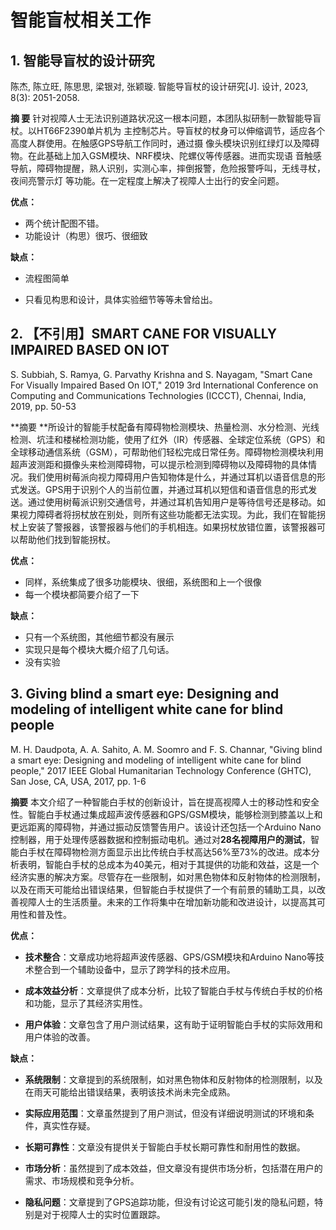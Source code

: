 # 智能盲杖相关工作

## 1. 智能导盲杖的设计研究

陈杰, 陈立旺, 陈思思, 梁银对, 张颖璇. 智能导盲杖的设计研究[J]. 设计, 2023, 8(3): 2051-2058.

**摘 要** 针对视障人士无法识别道路状况这一根本问题，本团队拟研制一款智能导盲杖。以HT66F2390单片机为 主控制芯片。导盲杖的杖身可以伸缩调节，适应各个高度人群使用。在触感GPS导航工作同时，通过摄 像头模块识别红绿灯以及障碍物。在此基础上加入GSM模块、NRF模块、陀螺仪等传感器。进而实现语 音触感导航，障碍物提醒，熟人识别，实测心率，摔倒报警，危险报警呼叫，无线寻杖，夜间亮警示灯 等功能。在一定程度上解决了视障人士出行的安全问题。

**优点：**

- 两个统计配图不错。
- 功能设计（构思）很巧、很细致

**缺点：**

- 流程图简单

- 只看见构思和设计，具体实验细节等等未曾给出。

  

## 2. 【不引用】SMART CANE FOR VISUALLY IMPAIRED BASED ON IOT

S. Subbiah, S. Ramya, G. Parvathy Krishna and S. Nayagam, "Smart Cane For Visually Impaired Based On IOT," 2019 3rd International Conference on Computing and Communications Technologies (ICCCT), Chennai, India, 2019, pp. 50-53

**摘要 **所设计的智能手杖配备有障碍物检测模块、热量检测、水分检测、光线检测、坑洼和楼梯检测功能，使用了红外（IR）传感器、全球定位系统（GPS）和全球移动通信系统（GSM），可帮助他们轻松完成日常任务。障碍物检测模块利用超声波测距和摄像头来检测障碍物，可以提示检测到障碍物以及障碍物的具体情况。我们使用树莓派向视力障碍用户告知物体是什么，并通过耳机以语音信息的形式发送。GPS用于识别个人的当前位置，并通过耳机以短信和语音信息的形式发送。通过使用树莓派识别交通信号，并通过耳机告知用户是等待信号还是移动。如果视力障碍者将拐杖放在别处，则所有这些功能都无法实现。为此，我们在智能拐杖上安装了警报器，该警报器与他们的手机相连。如果拐杖放错位置，该警报器可以帮助他们找到智能拐杖。



**优点：**

- 同样，系统集成了很多功能模块、很细，系统图和上一个很像
- 每一个模块都简要介绍了一下



**缺点：**

- 只有一个系统图，其他细节都没有展示
- 实现只是每个模块大概介绍了几句话。
- 没有实验



## 3. Giving blind a smart eye: Designing and modeling of intelligent white cane for blind people

M. H. Daudpota, A. A. Sahito, A. M. Soomro and F. S. Channar, "Giving blind a smart eye: Designing and modeling of intelligent white cane for blind people," 2017 IEEE Global Humanitarian Technology Conference (GHTC), San Jose, CA, USA, 2017, pp. 1-6



**摘要**
本文介绍了一种智能白手杖的创新设计，旨在提高视障人士的移动性和安全性。智能白手杖通过集成超声波传感器和GPS/GSM模块，能够检测到膝盖以上和更远距离的障碍物，并通过振动反馈警告用户。该设计还包括一个Arduino Nano控制器，用于处理传感器数据和控制振动电机。通过对**28名视障用户的测试**，智能白手杖在障碍物检测方面显示出比传统白手杖高达56%至73%的改进。成本分析表明，智能白手杖的总成本为40美元，相对于其提供的功能和效益，这是一个经济实惠的解决方案。尽管存在一些限制，如对黑色物体和反射物体的检测限制，以及在雨天可能给出错误结果，但智能白手杖提供了一个有前景的辅助工具，以改善视障人士的生活质量。未来的工作将集中在增加新功能和改进设计，以提高其可用性和普及性。



**优点：**

- **技术整合**：文章成功地将超声波传感器、GPS/GSM模块和Arduino Nano等技术整合到一个辅助设备中，显示了跨学科的技术应用。

- **成本效益分析**：文章提供了成本分析，比较了智能白手杖与传统白手杖的价格和功能，显示了其经济实用性。

- **用户体验**：文章包含了用户测试结果，这有助于证明智能白手杖的实际效用和用户体验的改善。



**缺点：**

- **系统限制**：文章提到的系统限制，如对黑色物体和反射物体的检测限制，以及在雨天可能给出错误结果，表明该技术尚未完全成熟。
- **实际应用范围**：文章虽然提到了用户测试，但没有详细说明测试的环境和条件，真实性存疑。
- **长期可靠性**：文章没有提供关于智能白手杖长期可靠性和耐用性的数据。
- **市场分析**：虽然提到了成本效益，但文章没有提供市场分析，包括潜在用户的需求、市场规模和竞争分析。

- **隐私问题**：文章提到了GPS追踪功能，但没有讨论这可能引发的隐私问题，特别是对于视障人士的实时位置跟踪。